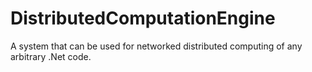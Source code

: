 DistributedComputationEngine
============================

A system that can be used for networked distributed computing of any arbitrary .Net code.
